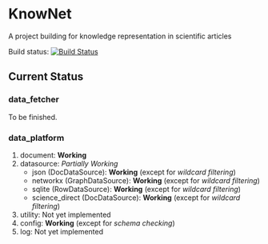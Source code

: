 # KnowNet

A project building for knowledge representation in scientific articles

Build status: [![Build Status](https://travis-ci.com/PKU-Dragon-Team/Project-KnowNet.svg?branch=master)](https://travis-ci.com/PKU-Dragon-Team/Project-KnowNet)

## Current Status

### data_fetcher

To be finished.

### data_platform

1. document: **Working**
2. datasource: _Partially Working_
    - json (DocDataSource): **Working** (except for _wildcard filtering_)
    - networkx (GraphDataSource): **Working** (except for _wildcard filtering_)
    - sqlite (RowDataSource): **Working** (except for _wildcard filtering_)
    - science_direct (DocDataSource): **Working** (except for _wildcard filtering_)
3. utility: Not yet implemented
4. config: **Working** (except for _schema checking_)
5. log: Not yet implemented
